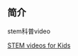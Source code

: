 ## 简介

stem科普video

[STEM videos for Kids
](https://www.youtube.com/playlist?list=PLy0uaqc7GpcUVtxFRgX2h9bX3EV5iHu5Y)